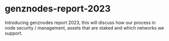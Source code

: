 # genznodes-report-2023

Introducing genznodes report 2023, this will discuss how our process in node security / management, assets that are staked and which networks we support.